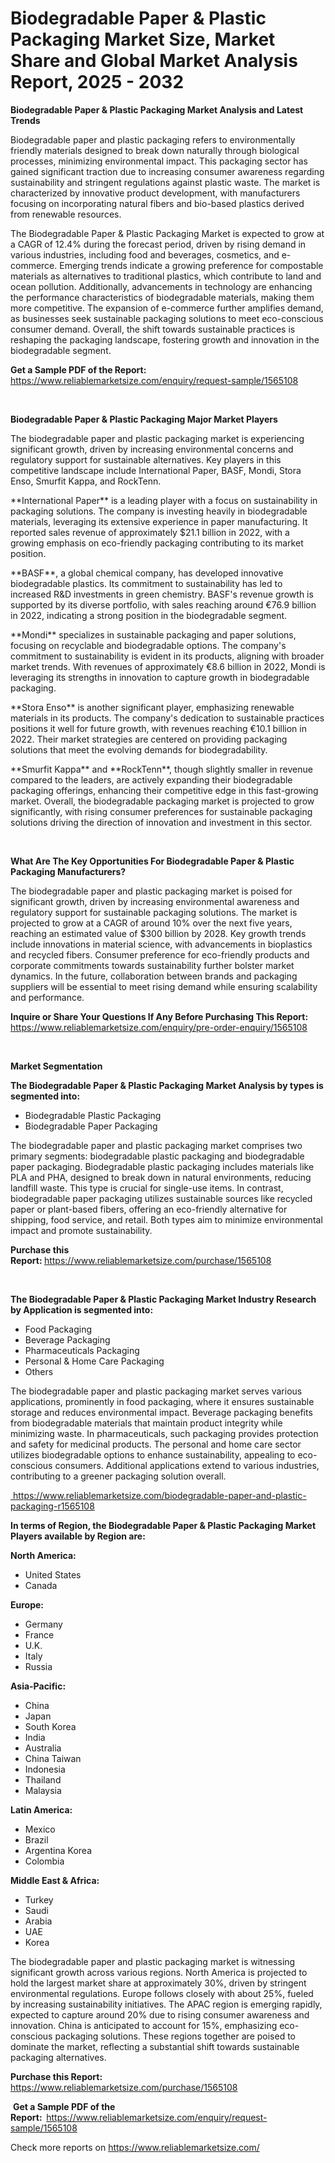 <p><h1>Biodegradable Paper & Plastic Packaging Market Size, Market Share and Global Market Analysis Report, 2025 - 2032</h1></p><p><strong>Biodegradable Paper & Plastic Packaging Market Analysis and Latest Trends</strong></p>
<p><p>Biodegradable paper and plastic packaging refers to environmentally friendly materials designed to break down naturally through biological processes, minimizing environmental impact. This packaging sector has gained significant traction due to increasing consumer awareness regarding sustainability and stringent regulations against plastic waste. The market is characterized by innovative product development, with manufacturers focusing on incorporating natural fibers and bio-based plastics derived from renewable resources. </p><p>The Biodegradable Paper & Plastic Packaging Market is expected to grow at a CAGR of 12.4% during the forecast period, driven by rising demand in various industries, including food and beverages, cosmetics, and e-commerce. Emerging trends indicate a growing preference for compostable materials as alternatives to traditional plastics, which contribute to land and ocean pollution. Additionally, advancements in technology are enhancing the performance characteristics of biodegradable materials, making them more competitive. The expansion of e-commerce further amplifies demand, as businesses seek sustainable packaging solutions to meet eco-conscious consumer demand. Overall, the shift towards sustainable practices is reshaping the packaging landscape, fostering growth and innovation in the biodegradable segment.</p></p>
<p><strong>Get a Sample PDF of the Report:&nbsp;</strong> <a href="https://www.reliablemarketsize.com/enquiry/request-sample/1565108?utm_campaign=2733&utm_medium=2&utm_source=Github&utm_content=ia&utm_term=02042025&utm_id=biodegradable-paper-plastic-packaging">https://www.reliablemarketsize.com/enquiry/request-sample/1565108</a></p>
<p>&nbsp;</p>
<p><strong>Biodegradable Paper & Plastic Packaging Major Market Players</strong></p>
<p><p>The biodegradable paper and plastic packaging market is experiencing significant growth, driven by increasing environmental concerns and regulatory support for sustainable alternatives. Key players in this competitive landscape include International Paper, BASF, Mondi, Stora Enso, Smurfit Kappa, and RockTenn.</p><p>**International Paper** is a leading player with a focus on sustainability in packaging solutions. The company is investing heavily in biodegradable materials, leveraging its extensive experience in paper manufacturing. It reported sales revenue of approximately $21.1 billion in 2022, with a growing emphasis on eco-friendly packaging contributing to its market position.</p><p>**BASF**, a global chemical company, has developed innovative biodegradable plastics. Its commitment to sustainability has led to increased R&D investments in green chemistry. BASF's revenue growth is supported by its diverse portfolio, with sales reaching around €76.9 billion in 2022, indicating a strong position in the biodegradable segment.</p><p>**Mondi** specializes in sustainable packaging and paper solutions, focusing on recyclable and biodegradable options. The company's commitment to sustainability is evident in its products, aligning with broader market trends. With revenues of approximately €8.6 billion in 2022, Mondi is leveraging its strengths in innovation to capture growth in biodegradable packaging.</p><p>**Stora Enso** is another significant player, emphasizing renewable materials in its products. The company's dedication to sustainable practices positions it well for future growth, with revenues reaching €10.1 billion in 2022. Their market strategies are centered on providing packaging solutions that meet the evolving demands for biodegradability.</p><p>**Smurfit Kappa** and **RockTenn**, though slightly smaller in revenue compared to the leaders, are actively expanding their biodegradable packaging offerings, enhancing their competitive edge in this fast-growing market. Overall, the biodegradable packaging market is projected to grow significantly, with rising consumer preferences for sustainable packaging solutions driving the direction of innovation and investment in this sector.</p></p>
<p>&nbsp;</p>
<p><strong>What Are The Key Opportunities For Biodegradable Paper & Plastic Packaging Manufacturers?</strong></p>
<p><p>The biodegradable paper and plastic packaging market is poised for significant growth, driven by increasing environmental awareness and regulatory support for sustainable packaging solutions. The market is projected to grow at a CAGR of around 10% over the next five years, reaching an estimated value of $300 billion by 2028. Key growth trends include innovations in material science, with advancements in bioplastics and recycled fibers. Consumer preference for eco-friendly products and corporate commitments towards sustainability further bolster market dynamics. In the future, collaboration between brands and packaging suppliers will be essential to meet rising demand while ensuring scalability and performance.</p></p>
<p><strong>Inquire or Share Your Questions If Any Before Purchasing This Report:</strong> <a href="https://www.reliablemarketsize.com/enquiry/pre-order-enquiry/1565108?utm_campaign=2733&utm_medium=2&utm_source=Github&utm_content=ia&utm_term=02042025&utm_id=biodegradable-paper-plastic-packaging">https://www.reliablemarketsize.com/enquiry/pre-order-enquiry/1565108</a></p>
<p>&nbsp;</p>
<p><strong>Market Segmentation</strong></p>
<p><strong>The Biodegradable Paper & Plastic Packaging Market Analysis by types is segmented into:</strong></p>
<p><ul><li>Biodegradable Plastic Packaging</li><li>Biodegradable Paper Packaging</li></ul></p>
<p><p>The biodegradable paper and plastic packaging market comprises two primary segments: biodegradable plastic packaging and biodegradable paper packaging. Biodegradable plastic packaging includes materials like PLA and PHA, designed to break down in natural environments, reducing landfill waste. This type is crucial for single-use items. In contrast, biodegradable paper packaging utilizes sustainable sources like recycled paper or plant-based fibers, offering an eco-friendly alternative for shipping, food service, and retail. Both types aim to minimize environmental impact and promote sustainability.</p></p>
<p><strong>Purchase this Report:&nbsp;</strong><a href="https://www.reliablemarketsize.com/purchase/1565108?utm_campaign=2733&utm_medium=2&utm_source=Github&utm_content=ia&utm_term=02042025&utm_id=biodegradable-paper-plastic-packaging">https://www.reliablemarketsize.com/purchase/1565108</a></p>
<p>&nbsp;</p>
<p><strong>The Biodegradable Paper & Plastic Packaging Market Industry Research by Application is segmented into:</strong></p>
<p><ul><li>Food Packaging</li><li>Beverage Packaging</li><li>Pharmaceuticals Packaging</li><li>Personal & Home Care Packaging</li><li>Others</li></ul></p>
<p><p>The biodegradable paper and plastic packaging market serves various applications, prominently in food packaging, where it ensures sustainable storage and reduces environmental impact. Beverage packaging benefits from biodegradable materials that maintain product integrity while minimizing waste. In pharmaceuticals, such packaging provides protection and safety for medicinal products. The personal and home care sector utilizes biodegradable options to enhance sustainability, appealing to eco-conscious consumers. Additional applications extend to various industries, contributing to a greener packaging solution overall.</p></p>
<p><a href="https://www.reliablemarketsize.com/biodegradable-paper-and-plastic-packaging-r1565108?utm_campaign=2733&utm_medium=2&utm_source=Github&utm_content=ia&utm_term=02042025&utm_id=biodegradable-paper-plastic-packaging">&nbsp;https://www.reliablemarketsize.com/biodegradable-paper-and-plastic-packaging-r1565108</a></p>
<p><strong>In terms of Region, the Biodegradable Paper & Plastic Packaging Market Players available by Region are:</strong></p>
<p>
    <p> <strong> North America: </strong>
        <ul>
            <li>United States</li>
            <li>Canada</li>
        </ul>
        </p> 
    <p> <strong> Europe: </strong>
        <ul>
            <li>Germany</li>
            <li>France</li>
            <li>U.K.</li>
            <li>Italy</li>
            <li>Russia</li>
        </ul>
        </p> 
    <p> <strong> Asia-Pacific: </strong>
        <ul>
            <li>China</li>
            <li>Japan</li>
            <li>South Korea</li>
            <li>India</li>
            <li>Australia</li>
            <li>China Taiwan</li>
            <li>Indonesia</li>
            <li>Thailand</li>
            <li>Malaysia</li>
        </ul>
        </p> 
    <p> <strong> Latin America: </strong>
        <ul>
            <li>Mexico</li>
            <li>Brazil</li>
            <li>Argentina Korea</li>
            <li>Colombia</li>
        </ul>
        </p> 
    <p> <strong> Middle East & Africa: </strong>
        <ul>
            <li>Turkey</li>
            <li>Saudi</li>
            <li>Arabia</li>
            <li>UAE</li>
            <li>Korea</li>
        </ul>
    </p>
    </p>
<p><p>The biodegradable paper and plastic packaging market is witnessing significant growth across various regions. North America is projected to hold the largest market share at approximately 30%, driven by stringent environmental regulations. Europe follows closely with about 25%, fueled by increasing sustainability initiatives. The APAC region is emerging rapidly, expected to capture around 20% due to rising consumer awareness and innovation. China is anticipated to account for 15%, emphasizing eco-conscious packaging solutions. These regions together are poised to dominate the market, reflecting a substantial shift towards sustainable packaging alternatives.</p></p>
<p><strong>Purchase this Report: </strong><a href="https://www.reliablemarketsize.com/purchase/1565108?utm_campaign=2733&utm_medium=2&utm_source=Github&utm_content=ia&utm_term=02042025&utm_id=biodegradable-paper-plastic-packaging">https://www.reliablemarketsize.com/purchase/1565108</a></p>
<p>&nbsp;<strong>Get a Sample PDF of the Report:&nbsp;&nbsp;</strong><a href="https://www.reliablemarketsize.com/enquiry/request-sample/1565108?utm_campaign=2733&utm_medium=2&utm_source=Github&utm_content=ia&utm_term=02042025&utm_id=biodegradable-paper-plastic-packaging">https://www.reliablemarketsize.com/enquiry/request-sample/1565108</a></p>
<p><strong></strong></p>
<p>Check more reports on <a href="https://www.reliablemarketsize.com/?utm_campaign=2733&utm_medium=2&utm_source=Github&utm_content=ia&utm_term=02042025&utm_id=biodegradable-paper-plastic-packaging">https://www.reliablemarketsize.com/</a></p>